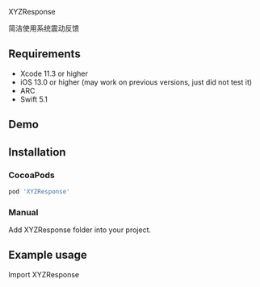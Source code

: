 XYZResponse

简洁使用系统震动反馈



## Requirements
* Xcode 11.3 or higher
* iOS 13.0 or higher (may work on previous versions, just did not test it)
* ARC
* Swift 5.1

## Demo



## Installation

### CocoaPods

``` ruby
pod 'XYZResponse'
```

### Manual

Add XYZResponse folder into your project.

## Example usage
Import XYZResponse

